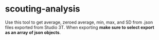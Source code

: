 # scouting-analysis

Use this tool to get average, zeroed average, min, max, and SD from .json files exported from Studio 3T. When exporting **make sure to select export as an  array of json objects**.
